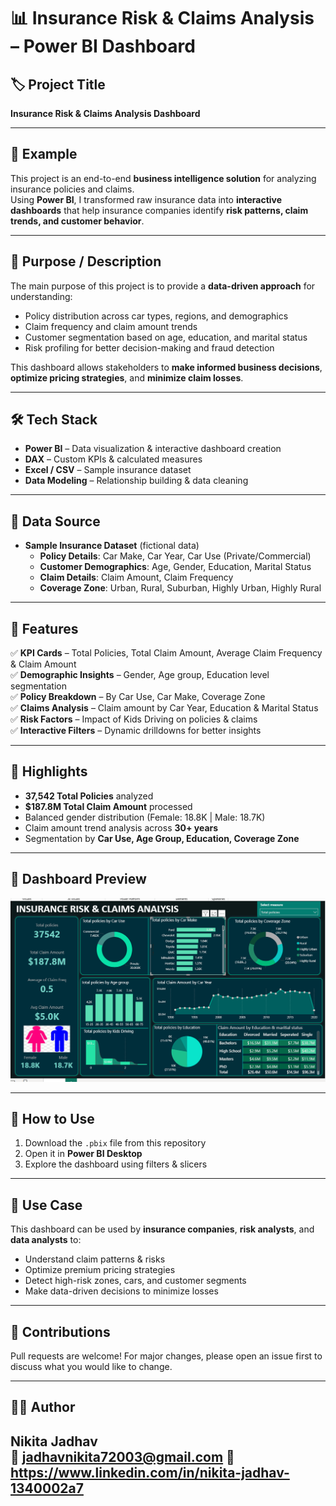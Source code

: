 # 📊 Insurance Risk & Claims Analysis – Power BI Dashboard  

## 🏷 Project Title  
**Insurance Risk & Claims Analysis Dashboard**  

---

## 📝 Example  
This project is an end-to-end **business intelligence solution** for analyzing insurance policies and claims.  
Using **Power BI**, I transformed raw insurance data into **interactive dashboards** that help insurance companies identify **risk patterns, claim trends, and customer behavior**.

---

## 🎯 Purpose / Description  
The main purpose of this project is to provide a **data-driven approach** for understanding:  
- Policy distribution across car types, regions, and demographics  
- Claim frequency and claim amount trends  
- Customer segmentation based on age, education, and marital status  
- Risk profiling for better decision-making and fraud detection  

This dashboard allows stakeholders to **make informed business decisions**, **optimize pricing strategies**, and **minimize claim losses**.

---

## 🛠 Tech Stack  
- **Power BI** – Data visualization & interactive dashboard creation  
- **DAX** – Custom KPIs & calculated measures  
- **Excel / CSV** – Sample insurance dataset  
- **Data Modeling** – Relationship building & data cleaning  

---

## 📂 Data Source  
- **Sample Insurance Dataset** (fictional data)  
  - **Policy Details**: Car Make, Car Year, Car Use (Private/Commercial)  
  - **Customer Demographics**: Age, Gender, Education, Marital Status  
  - **Claim Details**: Claim Amount, Claim Frequency  
  - **Coverage Zone**: Urban, Rural, Suburban, Highly Urban, Highly Rural  

---

## 🌟 Features  
✅ **KPI Cards** – Total Policies, Total Claim Amount, Average Claim Frequency & Claim Amount  
✅ **Demographic Insights** – Gender, Age group, Education level segmentation  
✅ **Policy Breakdown** – By Car Use, Car Make, Coverage Zone  
✅ **Claims Analysis** – Claim amount by Car Year, Education & Marital Status  
✅ **Risk Factors** – Impact of Kids Driving on policies & claims  
✅ **Interactive Filters** – Dynamic drilldowns for better insights  

---

## 🔑 Highlights  
- **37,542 Total Policies** analyzed  
- **$187.8M Total Claim Amount** processed  
- Balanced gender distribution (Female: 18.8K | Male: 18.7K)  
- Claim amount trend analysis across **30+ years**  
- Segmentation by **Car Use, Age Group, Education, Coverage Zone**  

---

## 📸 Dashboard Preview  
![Insurance Dashboard Preview](https://github.com/NikitaCode7/-INSURANCE-RISK-CLAIMS-ANALYSIS-dashboard/blob/main/INSURANCE%20RISK%20%26%20CLAIMS%20ANALYSIS.png)

---

## 🚀 How to Use  
1. Download the `.pbix` file from this repository  
2. Open it in **Power BI Desktop**  
3. Explore the dashboard using filters & slicers  

---

## 📌 Use Case  
This dashboard can be used by **insurance companies**, **risk analysts**, and **data analysts** to:  
- Understand claim patterns & risks  
- Optimize premium pricing strategies  
- Detect high-risk zones, cars, and customer segments  
- Make data-driven decisions to minimize losses  

---

## 🤝 Contributions  
Pull requests are welcome! For major changes, please open an issue first to discuss what you would like to change.

---

## 🧑‍💻 Author  
**Nikita Jadhav**  
📧 jadhavnikita72003@gmail.com 
🔗 https://www.linkedin.com/in/nikita-jadhav-1340002a7
---
